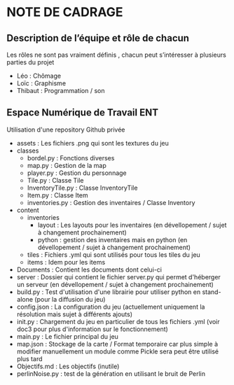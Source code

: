 # NOTE DE CADRAGE

## Description de l’équipe et rôle de chacun
Les rôles ne sont pas vraiment définis , chacun peut s’intéresser à plusieurs parties du projet
- Léo : Chômage
- Loïc : Graphisme
- Thibaut : Programmation / son

## Espace Numérique de Travail ENT
Utilisation d'une repository Github privée
- assets : Les fichiers .png qui sont les textures du jeu
- classes
  - bordel.py : Fonctions diverses
  - map.py : Gestion de la map
  - player.py : Gestion du personnage
  - Tile.py : Classe Tile
  - InventoryTile.py : Classe InventoryTile
  - Item.py : Classe Item
  - inventories.py : Gestion des inventaires / Classe Inventory
- content
  - inventories
    - layout : Les layouts pour les inventaires (en dévellopement / sujet à changement prochainement)
    - python : gestion des inventaires mais en python (en dévellopement / sujet à changement prochainement)
  - tiles : Fichiers .yml qui sont utilisés pour tous les tiles du jeu
  - items : Idem pour les items
- Documents : Contient les documents dont celui-ci
- server : Dossier qui contient le fichier server.py qui permet d'héberger un serveur (en dévellopement / sujet à changement prochainement)
- build.py : Test d'utilisation d'une librairie pour utiliser python en stand-alone (pour la diffusion du jeu)
- config.json : La configuration du jeu (actuellement uniquement la résolution mais sujet à différents ajouts)
- init.py : Chargement du jeu en particulier de tous les fichiers .yml (voir doc3 pour plus d'information sur le fonctionnement)
- main.py : Le fichier principal du jeu
- map.json : Stockage de la carte / Format temporaire car plus simple à modifier manuellement un module comme Pickle sera peut être utilisé plus tard
- Objectifs.md : Les objectifs (inutile)
- perlinNoise.py : test de la génération en utilisant le bruit de Perlin
